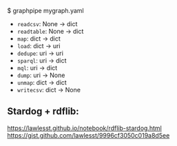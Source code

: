 

$ graphpipe mygraph.yaml

* ``readcsv``: None -> dict
* ``readtable``: None -> dict
* ``map``: dict -> dict
* ``load``: dict -> uri
* ``dedupe``: uri -> uri
* ``sparql``: uri -> dict
* ``mql``: uri -> dict
* ``dump``: uri -> None
* ``unmap``: dict -> dict
* ``writecsv``: dict -> None



## Stardog + rdflib:

https://lawlesst.github.io/notebook/rdflib-stardog.html
https://gist.github.com/lawlesst/9996cf3050c019a8d5ee
